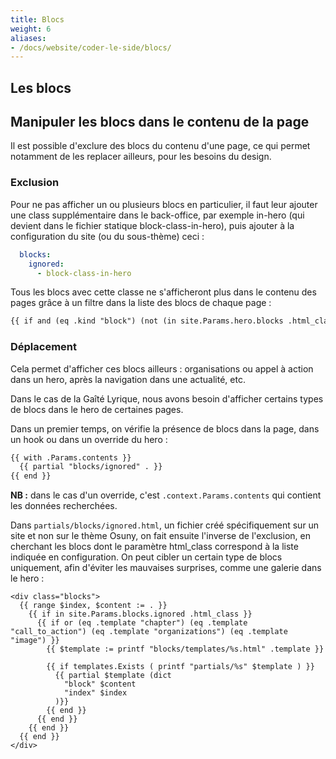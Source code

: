 ```yaml
---
title: Blocs
weight: 6
aliases: 
- /docs/website/coder-le-side/blocs/
---
```


## Les blocs



## Manipuler les blocs dans le contenu de la page

Il est possible d'exclure des blocs du contenu d'une page, ce qui permet notamment de les replacer ailleurs, pour les besoins du design.

### Exclusion

Pour ne pas afficher un ou plusieurs blocs en particulier, il faut leur ajouter une class supplémentaire dans le back-office, par exemple in-hero (qui devient dans le fichier statique block-class-in-hero), puis ajouter à la configuration du site (ou du sous-thème) ceci :

```yml {filename="config.yml"}
  blocks:
    ignored:
      - block-class-in-hero
```

Tous les blocs avec cette classe ne s'afficheront plus dans le contenu des pages grâce à un filtre dans la liste des blocs de chaque page :

```html {filename="partials/content/list.html"}
{{ if and (eq .kind "block") (not (in site.Params.hero.blocks .html_class) )}}
```

### Déplacement

Cela permet d'afficher ces blocs ailleurs : organisations ou appel à action dans un hero, après la navigation dans une actualité, etc.

Dans le cas de la Gaîté Lyrique, nous avons besoin d'afficher certains types de blocs dans le hero de certaines pages.

Dans un premier temps, on vérifie la présence de blocs dans la page, dans un hook ou dans un override du hero :

```html
{{ with .Params.contents }}
  {{ partial "blocks/ignored" . }}
{{ end }}
```

**NB :** dans le cas d'un override, c'est `.context.Params.contents` qui contient les données recherchées.

Dans `partials/blocks/ignored.html`, un fichier créé spécifiquement sur un site et non sur le thème Osuny, on fait ensuite l'inverse de l'exclusion, en cherchant les blocs dont le paramètre html_class correspond à la liste indiquée en configuration. On peut cibler un certain type de blocs uniquement, afin d'éviter les mauvaises surprises, comme une galerie dans le hero :

```
<div class="blocks">
  {{ range $index, $content := . }}
    {{ if in site.Params.blocks.ignored .html_class }}
      {{ if or (eq .template "chapter") (eq .template "call_to_action") (eq .template "organizations") (eq .template "image") }}
        {{ $template := printf "blocks/templates/%s.html" .template }}
  
        {{ if templates.Exists ( printf "partials/%s" $template ) }}
          {{ partial $template (dict
            "block" $content
            "index" $index
          )}}
        {{ end }}
      {{ end }}
    {{ end }}
  {{ end }}
</div>
```
